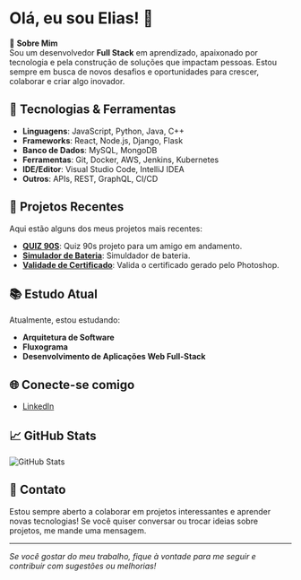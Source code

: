 # Olá, eu sou Elias! 👋

🌟 **Sobre Mim**  
Sou um desenvolvedor **Full Stack** em aprendizado, apaixonado por tecnologia e pela construção de soluções que impactam pessoas. Estou sempre em busca de novos desafios e oportunidades para crescer, colaborar e criar algo inovador.

## 🔧 Tecnologias & Ferramentas

- **Linguagens**: JavaScript, Python, Java, C++
- **Frameworks**: React, Node.js, Django, Flask
- **Banco de Dados**: MySQL, MongoDB
- **Ferramentas**: Git, Docker, AWS, Jenkins, Kubernetes
- **IDE/Editor**: Visual Studio Code, IntelliJ IDEA
- **Outros**: APIs, REST, GraphQL, CI/CD

## 🚀 Projetos Recentes

Aqui estão alguns dos meus projetos mais recentes:

- **[QUIZ 90S](https://github.com/Eliazynho/primeiro-rep)**: Quiz 90s projeto para um amigo em andamento.
- **[Simulador de Bateria](https://github.com/Eliazynho/bateria)**: Simuldador de bateria.
- **[Validade de Certificado](https://github.com/Eliazynho/certificadovalidador)**: Valida o certificado gerado pelo Photoshop.

## 📚 Estudo Atual

Atualmente, estou estudando:

- **Arquitetura de Software**
- **Fluxograma**
- **Desenvolvimento de Aplicações Web Full-Stack**

## 🌐 Conecte-se comigo

- [LinkedIn](https://www.linkedin.com/in/elias-santos-67b5601b7/)

## 📈 GitHub Stats

![GitHub Stats](https://github-readme-stats.vercel.app/api?username=seu-usuario-github&show_icons=true&count_private=true&hide=prs&theme=dark)

## 💬 Contato

Estou sempre aberto a colaborar em projetos interessantes e aprender novas tecnologias! Se você quiser conversar ou trocar ideias sobre projetos, me mande uma mensagem.

---

*Se você gostar do meu trabalho, fique à vontade para me seguir e contribuir com sugestões ou melhorias!*

